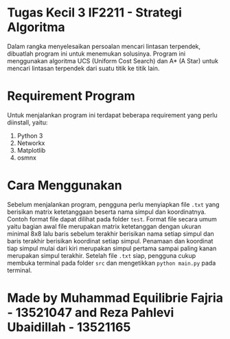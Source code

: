 # Tugas Kecil 3 IF2211 - Strategi Algoritma 
Dalam rangka menyelesaikan persoalan mencari lintasan terpendek, dibuatlah program ini untuk menemukan solusinya. Program ini menggunakan algoritma UCS (Uniform Cost Search) dan A* (A Star) untuk mencari lintasan terpendek dari suatu titik ke titik lain.

# Requirement Program
Untuk menjalankan program ini terdapat beberapa requirement yang perlu diinstall, yaitu:
1. Python 3
2. Networkx
3. Matplotlib
4. osmnx

# Cara Menggunakan
Sebelum menjalankan program, pengguna perlu menyiapkan file ``.txt`` yang berisikan matrix ketetanggaan beserta nama simpul dan koordinatnya. Contoh format file dapat dilihat pada folder ``test``. Format file secara umum yaitu bagian awal file merupakan matrix ketetanggan dengan ukuran minimal 8x8 lalu baris sebelum terakhir berisikan nama setiap simpul dan baris terakhir berisikan koordinat setiap simpul. Penamaan dan koordinat tiap simpul mulai dari kiri merupakan simpul pertama sampai paling kanan merupakan simpul terakhir. Setelah file ``.txt`` siap, pengguna cukup membuka terminal pada folder ``src`` dan mengetikkan ``python main.py`` pada terminal.


# Made by Muhammad Equilibrie Fajria - 13521047 and Reza Pahlevi Ubaidillah - 13521165
